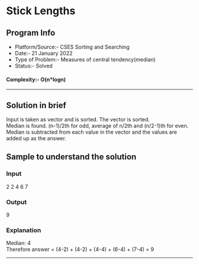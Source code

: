 # Stick Lengths
## Program Info
- Platform/Source:-     CSES Sorting and Searching
- Date:-                21 January 2022
- Type of Problem:-     Measures of central tendency(median) 
- Status:-              Solved
#### Complexity:-       O(n*logn)
---
## Solution in brief

Input is taken as vector and is sorted. The vector is sorted.\
Median is found. (n-1)/2th for odd, average of n/2th and (n/2-1)th for even.\
Median is subtracted from each value in the vector and the values are added up as the answer.

## Sample to understand the solution

### Input
2 2 4 6 7

### Output
9

### Explanation

Median: 4\
Therefore answer = (4-2) + (4-2) + (4-4) + (6-4) + (7-4) = 9

---